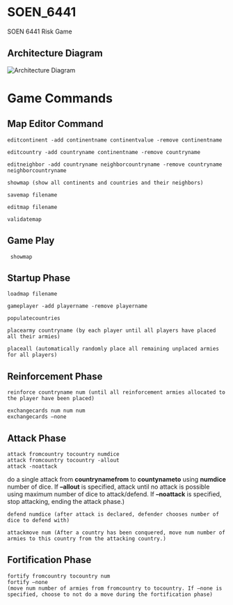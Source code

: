 # SOEN_6441
SOEN 6441 Risk Game



## Architecture Diagram
![Architecture Diagram](https://github.com/san089/SOEN_6441/blob/master/Documents/Untitled%20Diagram.png)




# Game Commands

## Map Editor Command

    editcontinent -add continentname continentvalue -remove continentname

    editcountry -add countryname continentname -remove countryname

    editneighbor -add countryname neighborcountryname -remove countryname neighborcountryname

    showmap (show all continents and countries and their neighbors)

    savemap filename

    editmap filename

    validatemap

## Game Play   

     showmap

## Startup Phase

    loadmap filename

    gameplayer -add playername -remove playername

    populatecountries

    placearmy countryname (by each player until all players have placed all their armies)

    placeall (automatically randomly place all remaining unplaced armies for all players)


## Reinforcement Phase


    reinforce countryname num (until all reinforcement armies allocated to the player have been placed)

    exchangecards num num num
    exchangecards –none

## Attack Phase

    attack fromcountry tocountry numdice
    attack fromcountry tocountry -allout
    attack -noattack

do a single attack from **countrynamefrom** to **countynameto** using **numdice** number of dice. If **–allout** is specified, attack until no attack is possible using maximum number of dice to attack/defend. If **–noattack** is specified, stop attacking, ending the attack phase.)

    defend numdice (after attack is declared, defender chooses number of dice to defend with)

    attackmove num (After a country has been conquered, move num number of armies to this country from the attacking country.)


## Fortification Phase

    fortify fromcountry tocountry num
    fortify –none
    (move num number of armies from fromcountry to tocountry. If –none is specified, choose to not do a move during the fortification phase)
